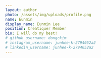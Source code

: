 ```yaml
---
layout: author
photo: /assets/img/uploads/profile.png
name: Eunmin
display_name: Eunmin Lee
position: Creatiquer Member
bio: I will do my best!
# github_username: dongckim
# instagram_username: junhee-k-2794052a2
# linkedin_username: junhee-k-2794052a2
---
```




